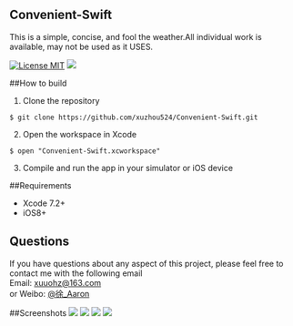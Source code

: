 ## Convenient-Swift
This is a simple, concise, and fool the weather.All individual work is available, may not be used as it USES.

[![License MIT](https://img.shields.io/badge/license-MIT-green.svg?style=flat)](https://github.com/xuzhou524/Convenient-Swift/master/LICENSE)
[![](https://img.shields.io/badge/done-50%-green.svg?style=flat)](https://github.com/xuzhou524/Convenient-Swift)
<br/>

##How to build
1)  Clone the repository
```
$ git clone https://github.com/xuzhou524/Convenient-Swift.git
```
2) Open the workspace in Xcode
```
$ open "Convenient-Swift.xcworkspace"
```
3) Compile and run the app in your simulator or iOS device

##Requirements
* Xcode 7.2+
* iOS8+

## Questions
If you have questions about any aspect of this project, please feel free to contact me with the following email
<br/>Email: xuuohz@163.com
<br/>or Weibo: <a href = 'http://weibo.com/u/2305459493' >@徐_Aaron</a>
<br/>

##Screenshots
![](http://ww1.sinaimg.cn/large/0060lm7Tgw1f1zph3a8t3j30ku112ad9.jpg)
![](http://ww3.sinaimg.cn/large/0060lm7Tgw1f1zpj2w0a3j30ku112wg5.jpg)
![](http://ww4.sinaimg.cn/large/0060lm7Tgw1f1zpj38uw7j30ku112dia.jpg)
![](http://ww2.sinaimg.cn/large/0060lm7Tgw1f1zpj2z507j30ku112ad9.jpg)
